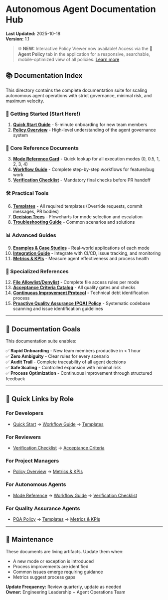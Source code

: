 # Autonomous Agent Documentation Hub

**Last Updated:** 2025-10-18  
**Version:** 1.1

> 🌐 **NEW:** Interactive Policy Viewer now available! Access via the **🤖 Agent Policy** tab in the application for a responsive, searchable, mobile-optimized view of all policies. [Learn more](../POLICY_VIEWER_GUIDE.md)

## 📚 Documentation Index

This directory contains the complete documentation suite for scaling autonomous agent operations with strict governance, minimal risk, and maximum velocity.

### 🚀 Getting Started (Start Here!)

1. **[Quick Start Guide](./QUICK_START.md)** - 5-minute onboarding for new team members
2. **[Policy Overview](./POLICY_OVERVIEW.md)** - High-level understanding of the agent governance system

### 📖 Core Reference Documents

3. **[Mode Reference Card](./MODE_REFERENCE.md)** - Quick lookup for all execution modes (0, 0.5, 1, 2, 3, 4)
4. **[Workflow Guide](./WORKFLOW_GUIDE.md)** - Complete step-by-step workflows for feature/bug work
5. **[Verification Checklist](./VERIFICATION_CHECKLIST.md)** - Mandatory final checks before PR handoff

### 🛠️ Practical Tools

6. **[Templates](./TEMPLATES.md)** - All required templates (Override requests, commit messages, PR bodies)
7. **[Decision Trees](./DECISION_TREES.md)** - Flowcharts for mode selection and escalation
8. **[Troubleshooting Guide](./TROUBLESHOOTING.md)** - Common scenarios and solutions

### 📊 Advanced Guides

9. **[Examples & Case Studies](./EXAMPLES.md)** - Real-world applications of each mode
10. **[Integration Guide](./INTEGRATION_GUIDE.md)** - Integrate with CI/CD, issue tracking, and monitoring
11. **[Metrics & KPIs](./METRICS.md)** - Measure agent effectiveness and process health

### 🎯 Specialized References

12. **[File Allowlist/Denylist](./FILE_RULES.md)** - Complete file access rules per mode
13. **[Acceptance Criteria Catalog](./ACCEPTANCE_CRITERIA.md)** - All quality gates and checks
14. **[Continuous Improvement Protocol](./CONTINUOUS_IMPROVEMENT.md)** - Technical debt identification process
15. **[Proactive Quality Assurance (PQA) Policy](./PQA_POLICY.md)** - Systematic codebase scanning and issue identification guidelines

---

## 🎯 Documentation Goals

This documentation suite enables:

✅ **Rapid Onboarding** - New team members productive in < 1 hour  
✅ **Zero Ambiguity** - Clear rules for every scenario  
✅ **Audit Trail** - Complete traceability of all agent decisions  
✅ **Safe Scaling** - Controlled expansion with minimal risk  
✅ **Process Optimization** - Continuous improvement through structured feedback

---

## 📝 Quick Links by Role

### For Developers

- [Quick Start](./QUICK_START.md) → [Workflow Guide](./WORKFLOW_GUIDE.md) → [Templates](./TEMPLATES.md)

### For Reviewers

- [Verification Checklist](./VERIFICATION_CHECKLIST.md) → [Acceptance Criteria](./ACCEPTANCE_CRITERIA.md)

### For Project Managers

- [Policy Overview](./POLICY_OVERVIEW.md) → [Metrics & KPIs](./METRICS.md)

### For Autonomous Agents

- [Mode Reference](./MODE_REFERENCE.md) → [Workflow Guide](./WORKFLOW_GUIDE.md) → [Verification Checklist](./VERIFICATION_CHECKLIST.md)

### For Quality Assurance Agents

- [PQA Policy](./PQA_POLICY.md) → [Templates](./TEMPLATES.md) → [Metrics & KPIs](./METRICS.md)

---

## 🔄 Maintenance

These documents are living artifacts. Update them when:

- A new mode or exception is introduced
- Process improvements are identified
- Common issues emerge requiring guidance
- Metrics suggest process gaps

**Update Frequency:** Review quarterly, update as needed  
**Owner:** Engineering Leadership + Agent Operations Team
